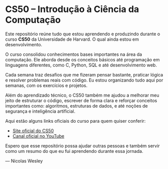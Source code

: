 # CS50 – Introdução à Ciência da Computação

Este repositório reúne tudo que estou aprendendo e produzindo durante o curso **CS50** da Universidade de Harvard. O qual ainda estou em desenvolvimento.

O curso consolidou conhecimentos bases importantes na área da computação. Ele aborda desde os conceitos básicos até programação em linguagens diferentes, como C, Python, SQL e até desenvolvimento web.

Cada semana traz desafios que me fizeram pensar bastante, praticar lógica e resolver problemas reais com código. Eu estou organizando tudo aqui por semanas, com os exercícios e projetos.

Além do aprendizado técnico, o CS50 também me ajudou a melhorar meu jeito de estruturar o código, escrever de forma clara e reforçar conceitos importantes como: algoritmos, estruturas de dados, e até noções de segurança e inteligência artificial.

Aqui estão alguns links oficiais do curso para quem quiser conferir:

- [Site oficial do CS50](https://cs50.harvard.edu/x)
- [Canal oficial no YouTube](https://www.youtube.com/c/cs50)

Espero que esse repositório possa ajudar outras pessoas e também servir como um resumo do que eu fui aprendendo durante essa jornada.
  
— Nicolas Wesley
